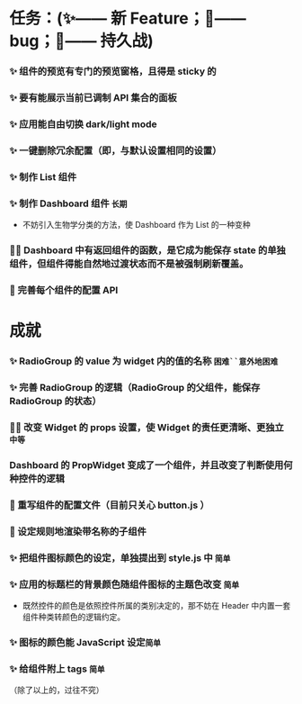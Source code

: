 # 任务：(✨—— 新 Feature；🐞—— bug；🎈—— 持久战)

### ✨ 组件的预览有专门的预览窗格，且得是 sticky 的

### ✨ 要有能展示当前已调制 API 集合的面板

### ✨ 应用能自由切换 dark/light mode

### ✨ 一键删除冗余配置（即，与默认设置相同的设置）

### ✨ 制作 List 组件

### ✨ 制作 Dashboard 组件 `长期`

- 不妨引入生物学分类的方法，使 Dashboard 作为 List 的一种变种

### 🐞💥 Dashboard 中有返回组件的函数，是它成为能保存 state 的单独组件，但组件得能自然地过渡状态而不是被强制刷新覆盖。

### 🎈 完善每个组件的配置 API

# 成就

### ✨ RadioGroup 的 value 为 widget 内的值的名称 ` 困难``意外地困难 `

### ✨ 完善 RadioGroup 的逻辑（RadioGroup 的父组件，能保存 RadioGroup 的状态）

### 🐞💥 改变 Widget 的 props 设置，使 Widget 的责任更清晰、更独立 `中等`

### Dashboard 的 PropWidget 变成了一个组件，并且改变了判断使用何种控件的逻辑

### 🔬 重写组件的配置文件（目前只关心 button.js ）

### 🔬 设定规则地渲染带名称的子组件

### ✨ 把组件图标颜色的设定，单独提出到 style.js 中 `简单`

### ✨ 应用的标题栏的背景颜色随组件图标的主题色改变 `简单`

- 既然控件的颜色是依照控件所属的类别决定的，那不妨在 Header 中内置一套组件种类转颜色的逻辑约定。

### ✨ 图标的颜色能 JavaScript 设定`简单`

### ✨ 给组件附上 tags `简单`

（除了以上的，过往不究）
